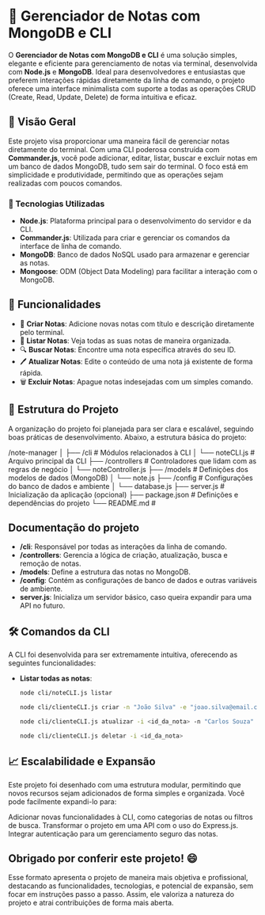 # 📓 Gerenciador de Notas com MongoDB e CLI

O **Gerenciador de Notas com MongoDB e CLI** é uma solução simples, elegante e eficiente para gerenciamento de notas via terminal, desenvolvida com **Node.js** e **MongoDB**. Ideal para desenvolvedores e entusiastas que preferem interações rápidas diretamente da linha de comando, o projeto oferece uma interface minimalista com suporte a todas as operações CRUD (Create, Read, Update, Delete) de forma intuitiva e eficaz.

## 🚀 Visão Geral

Este projeto visa proporcionar uma maneira fácil de gerenciar notas diretamente do terminal. Com uma CLI poderosa construída com **Commander.js**, você pode adicionar, editar, listar, buscar e excluir notas em um banco de dados MongoDB, tudo sem sair do terminal. O foco está em simplicidade e produtividade, permitindo que as operações sejam realizadas com poucos comandos.

### 🔧 Tecnologias Utilizadas

- **Node.js**: Plataforma principal para o desenvolvimento do servidor e da CLI.
- **Commander.js**: Utilizada para criar e gerenciar os comandos da interface de linha de comando.
- **MongoDB**: Banco de dados NoSQL usado para armazenar e gerenciar as notas.
- **Mongoose**: ODM (Object Data Modeling) para facilitar a interação com o MongoDB.

## 🌟 Funcionalidades

- 📌 **Criar Notas**: Adicione novas notas com título e descrição diretamente pelo terminal.
- 📜 **Listar Notas**: Veja todas as suas notas de maneira organizada.
- 🔍 **Buscar Notas**: Encontre uma nota específica através do seu ID.
- 🖊️ **Atualizar Notas**: Edite o conteúdo de uma nota já existente de forma rápida.
- 🗑️ **Excluir Notas**: Apague notas indesejadas com um simples comando.

## 📂 Estrutura do Projeto

A organização do projeto foi planejada para ser clara e escalável, seguindo boas práticas de desenvolvimento. Abaixo, a estrutura básica do projeto:

/note-manager │ 
├── /cli # Módulos relacionados à CLI 
│ └── noteCLI.js # Arquivo principal da CLI 
├── /controllers # Controladores que lidam com as regras de negócio 
│ └── noteController.js ├── /models # Definições dos modelos de dados (MongoDB) 
│ └── note.js ├── /config # Configurações do banco de dados e ambiente 
│ └── database.js ├── server.js # Inicialização da aplicação (opcional) 
├── package.json # Definições e dependências do projeto 
└── README.md #

## Documentação do projeto

- **/cli**: Responsável por todas as interações da linha de comando.
- **/controllers**: Gerencia a lógica de criação, atualização, busca e remoção de notas.
- **/models**: Define a estrutura das notas no MongoDB.
- **/config**: Contém as configurações de banco de dados e outras variáveis de ambiente.
- **server.js**: Inicializa um servidor básico, caso queira expandir para uma API no futuro.

## 🛠️ Comandos da CLI

A CLI foi desenvolvida para ser extremamente intuitiva, oferecendo as seguintes funcionalidades:

- **Listar todas as notas**:
  ```bash
  node cli/noteCLI.js listar

  node cli/clienteCLI.js criar -n "João Silva" -e "joao.silva@email.com" -t "123456789"

  node cli/clienteCLI.js atualizar -i <id_da_nota> -n "Carlos Souza" -e "carlos.souza@email.com"

  node cli/clienteCLI.js deletar -i <id_da_nota>
  ```

## 📈 Escalabilidade e Expansão

Este projeto foi desenhado com uma estrutura modular, permitindo que novos recursos sejam adicionados de forma simples e organizada. Você pode facilmente expandi-lo para:

Adicionar novas funcionalidades à CLI, como categorias de notas ou filtros de busca.
Transformar o projeto em uma API com o uso do Express.js.
Integrar autenticação para um gerenciamento seguro das notas.

## Obrigado por conferir este projeto! 😄

Esse formato apresenta o projeto de maneira mais objetiva e profissional, destacando as funcionalidades, tecnologias, e potencial de expansão, sem focar em instruções passo a passo. Assim, ele valoriza a natureza do projeto e atrai contribuições de forma mais aberta.
